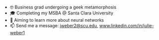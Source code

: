 - 🤓 Business grad undergoing a geek metamorphosis
- 🎓 Completing my MSBA @ Santa Clara University
- 🧠 Aiming to learn more about neural networks
- 📫 Send me a message: jweber2@scu.edu, www.linkedin.com/in/julie-weber1

<!---
juliew1111/juliew1111 is a ✨ special ✨ repository because its `README.md` (this file) appears on your GitHub profile.
You can click the Preview link to take a look at your changes.
--->

